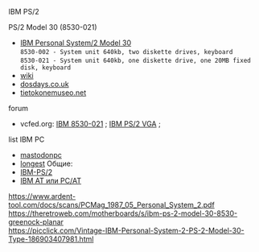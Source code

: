 IBM PS/2

PS/2 Model 30 (8530-021)
- [IBM Personal System/2 Model 30](http://ps-2.kev009.com/pcpartnerinfo/ctstips/7492.htm)  
  `8530-002 - System unit 640kb, two diskette drives, keyboard`\
  `8530-021 - System unit 640kb, one diskette drive, one 20MB fixed disk, keyboard`
- [wiki](https://en.wikipedia.org/wiki/IBM_PS/2_Model_30)
- [dosdays.co.uk](https://www.dosdays.co.uk/computers/IBM%20PS2%20Model%2030/ibm_ps2_model_30.php)
- [tietokonemuseo.net](https://www.tietokonemuseo.net/tietokoneita/ibm-ps2-30-021/)

forum
- vcfed.org: [IBM 8530-021](https://forum.vcfed.org/index.php?threads/ibm-model-8530-021-help.74601/) ; [IBM PS/2 VGA](https://forum.vcfed.org/index.php?threads/ibm-ps-2-vga-display-adapter.1243307/) ;

list IBM PC  
- [mastodonpc](https://mastodonpc.tripod.com/ibm/type.html)
- [longest](https://mastodonpc.tripod.com/ibm/longest.html)
Общие:
- [IBM-PS/2](https://en.wikipedia.org/wiki/IBM_PS/2)
- [IBM AT или PC/AT](https://en.wikipedia.org/wiki/IBM_Personal_Computer_AT)

 
https://www.ardent-tool.com/docs/scans/PCMag_1987_05_Personal_System_2.pdf  
https://theretroweb.com/motherboards/s/ibm-ps-2-model-30-8530-greenock-planar  
https://picclick.com/Vintage-IBM-Personal-System-2-PS-2-Model-30-Type-186903407981.html


